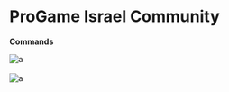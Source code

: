 # ProGame Israel Community

**Commands**

<img src="https://cdn.discordapp.com/attachments/465902426889650179/467199584364396544/unknown.png" alt="a"><br/><br/>
<img src="https://cdn.discordapp.com/attachments/465902426889650179/467200612321329182/unknown.png" alt="a"><br/><br/>

